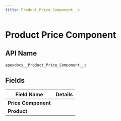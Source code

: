 ```yaml
---
title: Product_Price_Component__c
---
```


# Product Price Component

## API Name
`apexdocs__Product_Price_Component__c`

## Fields
| Field Name | Details |
|-------|-------------|
| **Price Component** |  |
| **Product** |  |